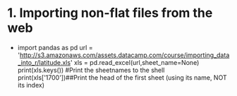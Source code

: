 # 1. Importing non-flat files from the web

* import pandas as pd
url = 'http://s3.amazonaws.com/assets.datacamp.com/course/importing_data_into_r/latitude.xls'
xls = pd.read_excel(url,sheet_name=None)
print(xls.keys()) #Print the sheetnames to the shell
print(xls['1700'])##Print the head of the first sheet (using its name, NOT its index)
